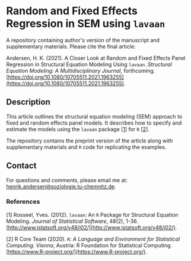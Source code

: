 # Random and Fixed Effects Regression in SEM using `lavaan`

A repository containing author's version of the manuscript and supplementary materials. Please cite the final article: 

Andersen, H. K. (2021). A Closer Look at Random and Fixed Effects Panel Regression in Structural Equation Modeling Using `lavaan`. *Structural Equation Modeling: A Multidisciplinary Journal*, forthcoming. [https://doi.org/10.1080/10705511.2021.1963255](https://doi.org/10.1080/10705511.2021.1963255).

## Description

This article outlines the structural equation modeling (SEM) approach to fixed and random effects panel models. It describes how to specify and estimate the models using the `lavaan` package [[1]](#1) for `R` [[2]](#2). 

The repository contains the preprint version of the article along with supplementary materials and `R` code for replicating the examples. 

## Contact 

For questions and comments, please email me at: [henrik.andersen@soziologie.tu-chemnitz.de](henrik.andersen@soziologie.tu-chemnitz.de).

### References 

<a id="1">[1]</a>
Rosseel, Yves. (2012). `lavaan`: An `R` Package for Structural Equation Modeling. *Journal of Statistical Software*, 48(2), 1-36. [http://www.jstatsoft.org/v48/i02/](http://www.jstatsoft.org/v48/i02/).

<a id="2">[2]</a>
R Core Team (2020). `R`: *A Language and Environment for Statistical Computing. Vienna*, Austria: R Foundation for Statistical Computing. [https://www.R-project.org/](https://www.R-project.org/).

